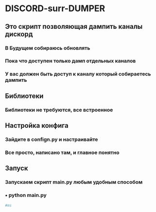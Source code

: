 # DISCORD-surr-DUMPER
## Это скрипт позволяющая дампить каналы дискорд
### В Будущем собираюсь обновлять

### Пока что доступен только дамп отдельных каналов
### У вас должен быть доступ к каналу который собираетесь дампить


## **Библиотеки**
### Библиотеки не требуются, все встроенное

## **Настройка конфига**
### Зайдите в confign.py и настраивайте
### Все просто, написано там, и главное понятно

## **Запуск**
### Запускаем скрипт main.py любым удобным способом
### • python main.py

```python
#ms
```